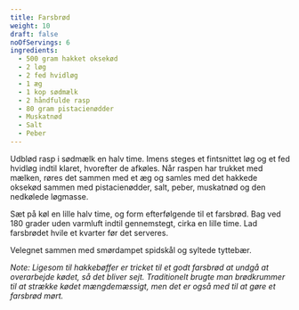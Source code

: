 ```yaml
---
title: Farsbrød
weight: 10
draft: false
noOfServings: 6
ingredients:
  - 500 gram hakket oksekød
  - 2 løg
  - 2 fed hvidløg
  - 1 æg
  - 1 kop sødmælk
  - 2 håndfulde rasp
  - 80 gram pistacienødder
  - Muskatnød
  - Salt
  - Peber
---
```


Udblød rasp i sødmælk en halv time. Imens steges et fintsnittet løg og
et fed hvidløg indtil klaret, hvorefter de afkøles. Når raspen har
trukket med mælken, røres det sammen med et æg og samles med det hakkede
oksekød sammen med pistacienødder, salt, peber, muskatnød og den
nedkølede løgmasse.

Sæt på køl en lille halv time, og form efterfølgende til et farsbrød.
Bag ved 180 grader uden varmluft indtil gennemstegt, cirka en lille
time. Lad farsbrødet hvile et kvarter før det serveres.

Velegnet sammen med smørdampet spidskål og syltede tyttebær.

*Note: Ligesom til hakkebøffer er tricket til et godt farsbrød at undgå
at overarbejde kødet, så det bliver sejt. Traditionelt brugte man
brødkrummer til at strække kødet mængdemæssigt, men det er også med til
at gøre et farsbrød mørt.*


